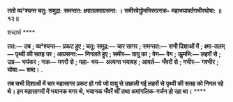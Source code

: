 **ततो व्य²श्यन्त चतु: समुद्रा:** **समन्तत: क्ष्मातलमाग्रसन्त: ।** **समीरवेगोॢमभिरुग्रनक्र-** **महाभयावर्तगभीरघोषा: ॥ १२॥** 

शब्दार्थ **** 

**तत:—** **तब** **; व्य²श्यन्त—** **प्रकट हुए** **; चतु: समुद्र:—** **चार सागर** **; समन्तत:—** **सभी दिशाओं में** **; क्ष्मा-तलम्—** **पृथ्वी की सतह** **पर** **; आग्रसन्त:—** **निगलते हुए** **; समीर—** **वायु का** **; वेग—** **वेग** **; ऊॢमभि:—** **लहरों से** **; उग्र—** **भयंकर** **; नक्र—** **मगरों से** **; महा-** **भय—** **अत्यन्त भयावह** **; आवर्त—** **भँवरों से** **; गभीर—** **गश्भीर** **; घोषा:—** **शब्द।** **.** 

**तब सभी दिशाओं में चार महासागर प्रकट हो गये जो वायु से उछाली गई लहरों से** **पृथ्वी की सतह को निगल रहे थे। इन महासागरों में भयानक मगर थे, भयानक भँवरें थीं** **तथा अमांगलिक-गर्जन हो रहा था।** **** 